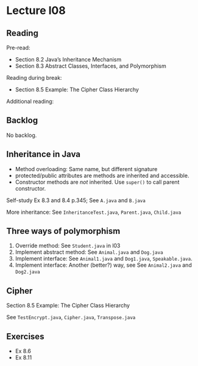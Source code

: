 # Lecture l08

## Reading
Pre-read:
- Section 8.2 Java’s Inheritance Mechanism
- Section 8.3 Abstract Classes, Interfaces, and Polymorphism


Reading during break:
- Section 8.5 Example: The Cipher Class Hierarchy


Additional reading:  


## Backlog
No backlog.

## Inheritance in Java
- Method overloading: Same name, but different signature
- protected/public attributes are methods are inherited and accessible.
- Constructor methods are *not* inherited. Use `super()` to call parent constructor.


Self-study Ex 8.3 and 8.4 p.345; See `A.java` and `B.java`

More inheritance:
See `InheritanceTest.java`, `Parent.java`, `Child.java`

## Three ways of polymorphism
1. Override method: See `Student.java` in l03
1. Implement abstract method: See `Animal.java` and `Dog.java`
1. Implement interface: See `Animal1.java` and `Dog1.java`, `Speakable.java`.
1. Implement interface: Another (better?) way, see See `Animal2.java` and `Dog2.java`

## Cipher
Section 8.5 Example: The Cipher Class Hierarchy

See `TestEncrypt.java`, `Cipher.java`, `Transpose.java` 

## Exercises
- Ex 8.6 
- Ex 8.11

